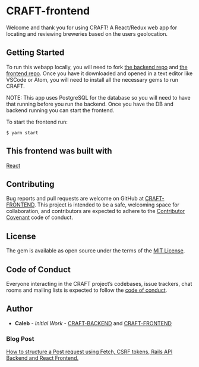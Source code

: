 # CRAFT-frontend

Welcome and thank you for using CRAFT! A React/Redux web app for locating and reviewing breweries based on the users geolocation.

## Getting Started

To run this webapp locally, you will need to fork [the backend repo](https://github.com/earthctzn/craft-backend) and [the frontend repo](https://github.com/earthctzn/craft-frontend). 
Once you have it downloaded and opened in a text editor like VSCode or Atom, you will need to install all the necessary gems to run CRAFT.

NOTE: This app uses PostgreSQL for the database so you will need to have that running before you run the backend. Once you have the DB and backend running you can start the frontend.

To start the frontend run:

```$ yarn start```

## This frontend was built with


[React](https://reactjs.org/)


## Contributing

Bug reports and pull requests are welcome on GitHub at [CRAFT-FRONTEND](https://github.com/earthctzn/craft-frontend). This project is intended to be a safe, welcoming space for collaboration, and contributors are expected to adhere to the [Contributor Covenant](http://contributor-covenant.org) code of conduct.

## License

The gem is available as open source under the terms of the [MIT License](https://opensource.org/licenses/MIT).

## Code of Conduct

Everyone interacting in the CRAFT project’s codebases, issue trackers, chat rooms and mailing lists is expected to follow the [code of conduct](https://github.com/<earthctzn>/craft-frontend/blob/master/CODE_OF_CONDUCT.md).

## Author

* **Caleb** - *Initial Work* - [CRAFT-BACKEND](https://github.com/earthctzn/craft-backend) and [CRAFT-FRONTEND](https://github.com/earthctzn/craft-frontend)

### Blog Post
[How to structure a Post request using Fetch, CSRF tokens, Rails API Backend and React Frontend.](https://medium.com/@earthctzn1/how-to-structure-a-post-request-using-fetch-csrf-tokens-rails-api-backend-and-react-frontend-558e3dba88e9)
